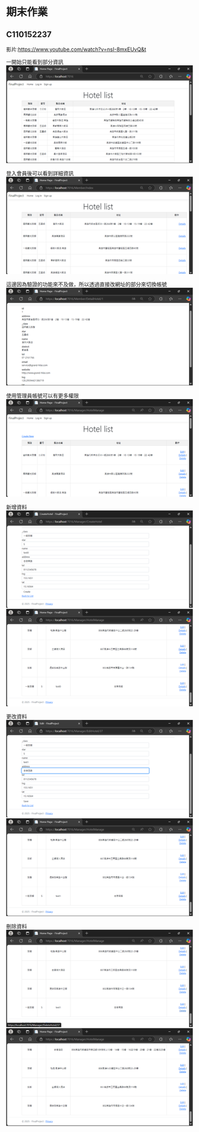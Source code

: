 # 期末作業

## C110152237

影片:https://www.youtube.com/watch?v=nsI-8mxEUvQ&t

一開始只能看到部分資訊
![image](image\初始.png)

登入會員後可以看到詳細資訊
![image](image\會員.png)

這邊因為驗證的功能來不及做，所以透過直接改網址的部分來切換帳號
![image](image\詳細資訊.png)

使用管理員帳號可以有更多權限
![image](image\管理員.png)

新增資料
![image](image\創建.png)
![image](image\創建成功.png)

更改資料
![image](image\編輯.png)
![image](image\編輯成功.png)

刪除資料
![image](image\刪除.png)
![image](image\刪除成功.png)